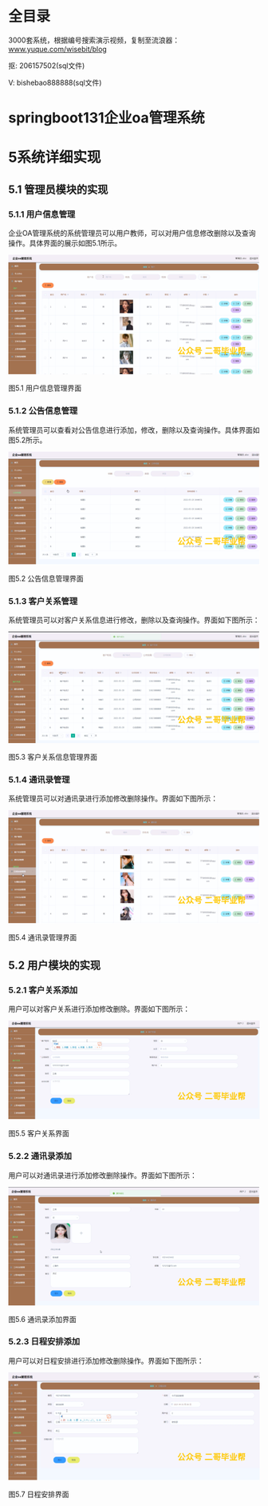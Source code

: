 # 全目录

3000套系统，根据编号搜索演示视频，复制至流浪器：www.yuque.com/wisebit/blog


<p>抠: 206157502(sql文件)</p>
<p>V: bishebao888888(sql文件)</p>


# springboot131企业oa管理系统
# 5系统详细实现
## 5.1 管理员模块的实现
### 5.1.1 用户信息管理
企业OA管理系统的系统管理员可以用户教师，可以对用户信息修改删除以及查询操作。具体界面的展示如图5.1所示。

![](/md/blog.009.png)

图5.1 用户信息管理界面
### 5.1.2 公告信息管理
系统管理员可以查看对公告信息进行添加，修改，删除以及查询操作。具体界面如图5.2所示。

![](/md/blog.010.png)

图5.2 公告信息管理界面
### 5.1.3 客户关系管理
系统管理员可以对客户关系信息进行修改，删除以及查询操作。界面如下图所示：

![](/md/blog.011.png)

图5.3 客户关系信息管理界面
### 5.1.4 通讯录管理
系统管理员可以对通讯录进行添加修改删除操作。界面如下图所示：

![](/md/blog.012.png)

图5.4 通讯录管理界面

## 5.2 用户模块的实现
### 5.2.1 客户关系添加
用户可以对客户关系进行添加修改删除。界面如下图所示：

![](/md/blog.013.png)

图5.5 客户关系界面
### 5.2.2 通讯录添加
用户可以对通讯录进行添加修改删除操作。界面如下图所示：

![](/md/blog.014.png)

图5.6 通讯录添加界面
### 5.2.3 日程安排添加
用户可以对日程安排进行添加修改删除操作。界面如下图所示：


![](/md/blog.015.png)

图5.7 日程安排界面














